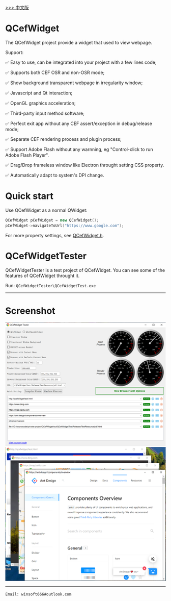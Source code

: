 [ >>> 中文版](README_ch.md)

# QCefWidget

The QCefWidget project provide a widget that used to view webpage. 

Support:

✅ Easy to use, can be integrated into your project with a few lines code;

✅ Supports both CEF OSR and non-OSR mode;
   
✅ Show background transparent webpage in irregularity window;

✅ Javascript and Qt interaction;

✅ OpenGL graphics acceleration;

✅ Third-party input method software;

✅ Perfect exit app without any CEF assert/exception in debug/release mode;

✅ Separate CEF rendering process and plugin process;

✅ Support Adobe Flash without any warnning, eg "Control-click to run Adobe Flash Player".

✅ Drag/Drop frameless window like Electron throught setting CSS property.

✅ Automatically adapt to system's DPI change.

# Quick start
Use QCefWidget as a normal QWidget:

```c++
QCefWidget pCefWidget = new QCefWidget();
pCefWidget->navigateToUrl("https://www.google.com");
```

For more property settings, see [QCefWidget.h](.\SDK\msvc2017_x86_shared\include\QCefWidget.h).

# QCefWidgetTester
QCefWidgetTester is a test project of QCefWidget. You can see some of the features of QCefWidget throught it.

Run:
`QCefWidgetTester\QCefWidgetTest.exe`

---

# Screenshot
![screenshot1 on windows](Screenshot\Screenshot1.png)
![screenshot2 on windows](Screenshot\Screenshot2.png)

---

`Email: winsoft666#outlook.com`
